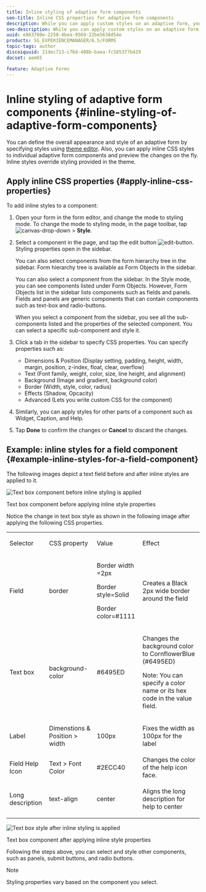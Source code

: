 ```yaml
---
title: Inline styling of adaptive form components
seo-title: Inline CSS properties for adaptive form components
description: While you can apply custom styles on an adaptive form, you can also apply inline CSS properties on individual components of an adaptive form.
seo-description: While you can apply custom styles on an adaptive form, you can also apply inline CSS properties on individual components of an adaptive form.
uuid: e863780e-2250-4bea-9569-22be5638d54e
products: SG_EXPERIENCEMANAGER/6.5/FORMS
topic-tags: author
discoiquuid: 21dec713-c76d-408b-baea-fc585377b429
docset: aem65

feature: Adaptive Forms
---
```


# Inline styling of adaptive form components {#inline-styling-of-adaptive-form-components}

You can define the overall appearance and style of an adaptive form by specifying styles using [theme editor](../../forms/using/themes.md). Also, you can apply inline CSS styles to individual adaptive form components and preview the changes on the fly. Inline styles override styling provided in the theme.

## Apply inline CSS properties {#apply-inline-css-properties}

To add inline styles to a component:

1. Open your form in the form editor, and change the mode to styling mode. To change the mode to styling mode, in the page toolbar, tap ![canvas-drop-down](assets/canvas-drop-down.png) &gt; **Style**.
1. Select a component in the page, and tap the edit button ![edit-button](assets/edit-button.png). Styling properties open in the sidebar.

   You can also select components from the form hierarchy tree in the sidebar. Form hierarchy tree is available as Form Objects in the sidebar.

   You can also select a component from the sidebar. In the Style mode, you can see components listed under Form Objects. However, Form Objects list in the sidebar lists components such as fields and panels. Fields and panels are generic components that can contain components such as text-box and radio-buttons.

   When you select a component from the sidebar, you see all the sub-components listed and the properties of the selected component. You can select a specific sub-component and style it.

1. Click a tab in the sidebar to specify CSS properties. You can specify properties such as:

    * Dimensions & Position (Display setting, padding, height, width, margin, position, z-index, float, clear, overflow)
    * Text (Font family, weight, color, size, line height, and alignment)
    * Background (Image and gradient, background color)
    * Border (Width, style, color, radius)
    * Effects (Shadow, Opcacity)
    * Advanced (Lets you write custom CSS for the component)

1. Similarly, you can apply styles for other parts of a component such as Widget, Caption, and Help.
1. Tap **Done** to confirm the changes or **Cancel** to discard the changes.

## Example: inline styles for a field component {#example-inline-styles-for-a-field-component}

The following images depict a text field before and after inline styles are applied to it.

![Text box component before inline styling is applied](assets/no-style.png)

Text box component before applying inline style properties

Notice the change in text box style as shown in the following image after applying the following CSS properties.

<table>
 <tbody>
  <tr>
   <td><p>Selector</p> </td>
   <td><p>CSS property</p> </td>
   <td><p>Value</p> </td>
   <td><p>Effect</p> </td>
  </tr>
  <tr>
   <td><p>Field</p> </td>
   <td><p>border</p> </td>
   <td><p>Border width =2px</p> <p>Border style=Solid</p> <p>Border color=#1111</p> </td>
   <td><p>Creates a Black 2px wide border around the field</p> </td>
  </tr>
  <tr>
   <td><p>Text box</p> </td>
   <td><p>background-color</p> </td>
   <td><p>#6495ED</p> </td>
   <td><p>Changes the background color to CornflowerBlue (#6495ED)</p> <p>Note: You can specify a color name or its hex code in the value field.</p> </td>
  </tr>
  <tr>
   <td><p>Label</p> </td>
   <td><p>Dimenstions &amp; Position &gt; width</p> </td>
   <td><p>100px</p> </td>
   <td><p>Fixes the width as 100px for the label</p> </td>
  </tr>
  <tr>
   <td>Field Help Icon</td>
   <td>Text &gt; Font Color</td>
   <td>#2ECC40</td>
   <td>Changes the color of the help icon face.</td>
  </tr>
  <tr>
   <td><p>Long description</p> </td>
   <td><p>text-align</p> </td>
   <td><p>center</p> </td>
   <td><p>Aligns the long description for help to center</p> </td>
  </tr>
 </tbody>
</table>

![Text box style after inline styling is applied](assets/applied-style.png)

Text box component after applying inline style properties

Following the steps above, you can select and style other components, such as panels, submit buttons, and radio buttons.

>[!NOTE]
>
>Styling properties vary based on the component you select.

